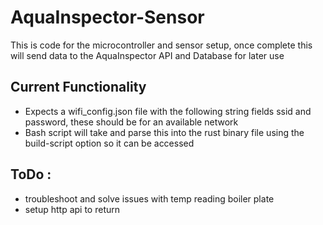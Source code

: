 # AquaInspector-Sensor
This is code for the microcontroller and sensor setup, once complete this will send data to the AquaInspector API and Database for later use

## Current Functionality 
 - Expects a wifi_config.json file with the following string fields ssid and password, these should be for an available network
 - Bash script will take and parse this into the rust binary file using the build-script option so it can be accessed 

## ToDo :
 - troubleshoot and solve issues with temp reading boiler plate 
 - setup http api to return  
